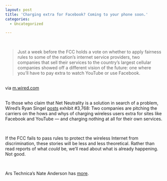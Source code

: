 ```yaml
---
layout: post
title: 'Charging extra for Facebook? Coming to your phone soon.'
categories:
  - Uncategorized

---
```


<div class="posterous_bookmarklet_entry"><br /><blockquote class="posterous_medium_quote">Just a week before the FCC holds a vote on whether to apply fairness rules to some of the nation’s internet service providers, two companies that sell their services to the country’s largest cellular companies showed off a different vision of the future: one where you’ll have to pay extra to watch YouTube or use Facebook.</blockquote><br /><div class="posterous_quote_citation">via <a href="http://m.wired.com/epicenter/2010/12/carriers-net-neutrality-tiers/">m.wired.com</a></div><br /><p>To those who claim that Net Neutrality is a solution in search of a problem, Wired&#8217;s Ryan Singel <a href="http://m.wired.com/epicenter/2010/12/carriers-net-neutrality-tiers/">posts</a> exhibit #3,768: Two companies are pitching the carriers on the hows and whys of charging wireless users extra for sites like Facebook and YouTube &#8212; and charging nothing at all for their own services.</p><br /><p>If the FCC fails to pass rules to protect the wireless Internet from discrimination, these stories will be less and less theoretical. Rather than read reports of what <em>could</em> be, we&#8217;ll read about what is already happening. Not good.</p><br /><p>Ars Technica&#8217;s Nate Anderson has <a href="http://arstechnica.com/tech-policy/news/2010/12/net-neutrality-nightmare-a-world-where-every-app-has-its-own-data-plan.ars">more</a>.</p><br /></div><div class="blogger-post-footer"><img width="1" height="1" src="https://blogger.googleusercontent.com/tracker/8920950033468593796-4062626407459915104?l=openmobile.blogspot.com" alt="" /></div>
